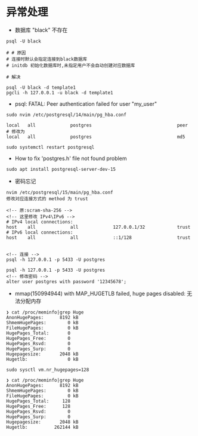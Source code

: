 # 异常处理

- 数据库 "black" 不存在
```shell
psql -U black 

# # 原因
# 连接时默认会指定连接到black数据库
# initdb 初始化数据库时,未指定用户不会自动创建对应数据库

# 解决

psql -U black -d template1
pgcli -h 127.0.0.1 -u black -d template1
```

- psql: FATAL:  Peer authentication failed for user "my_user"
```shell
sudo nvim /etc/postgresql/14/main/pg_hba.conf

local   all             postgres                                peer
# 修改为
local   all             postgres                                md5

sudo systemctl restart postgresql

```


- How to fix 'postgres.h' file not found problem
```shell
sudo apt install postgresql-server-dev-15
```

- 密码忘记
```shell
nvim /etc/postgresql/15/main/pg_hba.conf
修改对应连接方式的 method 为 trust 

<!-- 原:scram-sha-256 -->
<!-- 这里修改 IPv4\IPv6 -->
# IPv4 local connections:
host    all             all             127.0.0.1/32            trust
# IPv6 local connections:
host    all             all             ::1/128                 trust


<!-- 连接 -->
psql -h 127.0.0.1 -p 5433 -U postgres

psql -h 127.0.0.1 -p 5433 -U postgres
<!-- 修改密码 -->
alter user postgres with password '12345678';
```

- mmap(150994944) with MAP_HUGETLB failed, huge pages disabled: 无法分配内存
```shell
❯ cat /proc/meminfo|grep Huge
AnonHugePages:      8192 kB
ShmemHugePages:        0 kB
FileHugePages:         0 kB
HugePages_Total:       0
HugePages_Free:        0
HugePages_Rsvd:        0
HugePages_Surp:        0
Hugepagesize:       2048 kB
Hugetlb:               0 kB

sudo sysctl vm.nr_hugepages=128

❯ cat /proc/meminfo|grep Huge
AnonHugePages:      8192 kB
ShmemHugePages:        0 kB
FileHugePages:         0 kB
HugePages_Total:     128
HugePages_Free:      128
HugePages_Rsvd:        0
HugePages_Surp:        0
Hugepagesize:       2048 kB
Hugetlb:          262144 kB
```
